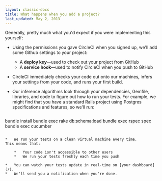 ```yaml
---
layout: classic-docs
title: What happens when you add a project?
last_updated: May 2, 2013
---
```


Generally, pretty much what you'd expect if you were implementing this yourself:

*   Using the permissions you gave CircleCI when you signed up, we'll add some Github settings to your project:
    *   A **deploy key**&mdash;used to check out your project from GitHub
    *   A **service hook**&mdash;used to notify CircleCI when you push to GitHub
*   CircleCI immediately checks your code out onto our machines, infers your settings from your code, and runs your first build.
*   Our inference algorithms look through your dependencies, Gemfile, libraries, and code to figure out how to run your tests.
    For example, we might find that you have a standard Rails project using Postgres specifications and features, so we'll run:

    ```
bundle install
bundle exec rake db:schema:load
bundle exec rspec spec
bundle exec cucumber
```

*   We run your tests on a clean virtual machine every time.
This means that:

    *   Your code isn't accessible to other users
    *   We run your tests freshly each time you push

*   You can watch your tests update in real-time on [your dashboard](/).
*   We'll send you a notification when you're done.
